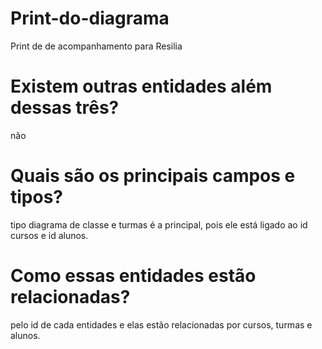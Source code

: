 # Print-do-diagrama
Print  de de acompanhamento para Resilia 
# Existem outras entidades além dessas três?
não
# Quais são os principais campos e tipos?
tipo diagrama de classe e  turmas é a principal, pois ele está ligado ao id cursos e id alunos.
# Como essas entidades estão relacionadas?
pelo id de cada entidades e elas estão relacionadas por cursos, turmas e alunos.
